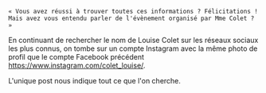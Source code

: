     « Vous avez réussi à trouver toutes ces informations ? Félicitations !
    Mais avez vous entendu parler de l'évènement organisé par Mme Colet ? »

En continuant de rechercher le nom de Louise Colet sur les réseaux sociaux les plus connus, on tombe sur un compte Instagram avec la même photo de profil que le compte Facebook précédent https://www.instagram.com/colet_louise/.

L'unique post nous indique tout ce que l'on cherche.
